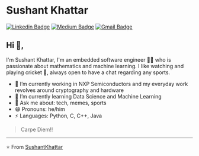 # Sushant Khattar 
[![Linkedin Badge](https://img.shields.io/badge/-sushantkhattar-blue?style=flat-square&logo=Linkedin&logoColor=white&link=https://www.linkedin.com/in/sushant-khattar-139526141/)](https://www.linkedin.com/in/sushant-khattar-139526141/) 
[![Medium Badge](https://img.shields.io/badge/-@SushantKhattar-03a57a?style=flat-square&labelColor=000000&logo=Medium&link=https://medium.com/@skhattar82/)](https://medium.com/@skhattar82/)
[![Gmail Badge](https://img.shields.io/badge/-skhattar82@gmail.com-c14438?style=flat-square&logo=Gmail&logoColor=white&link=mailto:skhattar82@gmail.com)](mailto:skhattar82@gmail.com)

## Hi 👋, 
I'm Sushant Khattar, I'm an embedded software engineer 👨‍💻 who is passionate about mathematics and machine learning. I like watching and playing cricket 🏏, always open to have a chat regarding any sports.  

- 🔭 I’m currently working in NXP Semiconductors and my everyday work revolves around cryptography and hardware
- 🌱 I’m currently learning Data Science and Machine Learning
- 💬 Ask me about: tech, memes, sports
- 😄 Pronouns: he/him
-  ⚡ Languages: Python, C, C++, Java


> Carpe Diem!!


---
⭐️ From [SushantKhattar](https://github.com/sushant0709)
